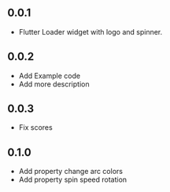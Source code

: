 ## 0.0.1

- Flutter Loader widget with logo and spinner.

## 0.0.2

- Add Example code
- Add more description

## 0.0.3

- Fix scores

## 0.1.0

- Add property change arc colors
- Add property spin speed rotation
